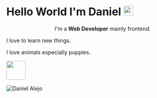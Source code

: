 # Hello World I'm Daniel  <img src="https://media.giphy.com/media/hvRJCLFzcasrR4ia7z/giphy.gif" width="25px"/>

<p align="center">I'm a <strong>Web Developer</strong> mainly frontend.</p>

<p>I love to learn new things.<p/>
<div>
<p>I love animals especially puppies.<p/> <img src="https://media.giphy.com/media/lv9hJHsMSLMYRnDgls/giphy.gif" width="50px"/>
</div>



<img align="center" src="https://github-readme-stats.vercel.app/api?username=daniel-alejober&show_icons=true&theme=radical" alt="Daniel Alejo"/>



